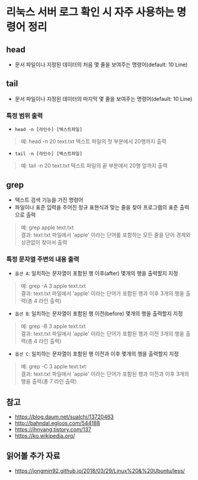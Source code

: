 # 리눅스 서버 로그 확인 시 자주 사용하는 명령어 정리

## head
- 문서 파일이나 지정된 데이터의 처음 몇 줄을 보여주는 명령어(default: 10 Line)

## tail
- 문서 파일이나 지정된 데이터의 마지막 몇 줄을 보여주는 명령어(default: 10 Line)

### 특정 범위 출력
- `head -n [라인수] [텍스트파일]`
> 예: head -n 20 text.txt
> 텍스트 파일의 첫 부분에서 20행까지 출력

- `tail -n [라인수] [텍스트파일]`
> 예: tail -n 20 text.txt
> 텍스트 파일의 끝 부분에서 20행 앞까지 출력

## grep
- 텍스트 검색 기능을 가진 명령어
- 파일이나 표준 입력을 주어진 정규 표현식과 맞는 줄을 찾아 프로그램의 표준 출력으로 출력
> 예: grep apple text.txt  
> 결과: text.txt 파일에서 'apple' 이라는 단어를 포함하는 모든 줄을 단어 경계와 상관없이 찾아서 출력

### 특정 문자열 주변의 내용 출력
- `옵션 A`: 일치하는 문자열이 포함된 행 이후(after) 몇개의 행을 출력할지 지정
> 예: grep -A 3 apple text.txt  
> 결과: text.txt 파일에서 'apple' 이라는 단어가 포함된 행과 이후 3개의 행을 출력(총 4 라인 출력)
- `옵션 B`: 일치하는 문자열이 포함된 행 이전(before) 몇개의 행을 출력할지 지정
> 예: grep -B 3 apple text.txt  
> 결과: text.txt 파일에서 'apple' 이라는 단어가 포함된 행과 이전 3개의 행을 출력(총 4 라인 출력)
- `옵션 C`: 일치하는 문자열이 포함된 행 이전과 이후 몇개의 행을 출력할지 지정
> 예: grep -C 3 apple text.txt  
> 결과: text.txt 파일에서 'apple' 이라는 단어가 포함된 행과 이전과 이후 3개의 행을 출력(총 7 라인 출력)
	
## 참고
- https://blog.daum.net/sualchi/13720463
- http://bahndal.egloos.com/544188
- https://jhnyang.tistory.com/137
- https://ko.wikipedia.org/

## 읽어볼 추가 자료
- https://jongmin92.github.io/2018/03/29/Linux%20&%20Ubuntu/less/

